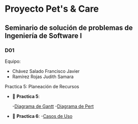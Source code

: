 # Proyecto Pet's & Care
## Seminario de solución de problemas de Ingeniería de Software I
### D01 

Equipo:
- Chávez Salado Francisco Javier
- Ramírez Rojas Judith Samara

Practica 5: Planeación de Recursos
- 📁 __Practica 5__:
  
  -[Diagrama de Gantt](sem_ing_soft_21b_d01_p5_Chávez_Salado_Francisco_Javier.pdf)
  -[Diagrama de Pert](sem_ing_soft_21b_d01_p5_Chávez_Salado_Francisco_Javier_2.pdf)

- 📁 __Practica 6__:
  -[Casos de Uso](sem_ing_soft_21b_d01_p6_Chávez_Salado_Francisco_Javier.pdf)
